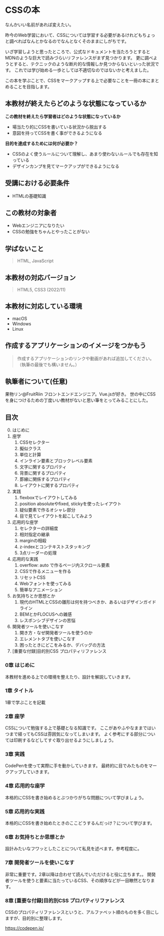 # CSSの本
なんかいい名前があれば変えたい。

昨今のWeb学習において、CSSについては学習する必要があるけれどもちょっと調べればなんとかなるのでなんとなくそのままにしがちです。

いざ学習しようと思ったところで、公式なドキュメントを当たろうとするとMDNのような巨大で読みづらいリファレンスがまず見つかります。
更に調べようとすると、テクニックのような断片的な情報しか見つからないといった状況です。
これでは学び始める一歩としては不適切なのではないかと考えました。

この本を学ぶことで、CSSをマークアップする上で必要なことを一冊の本にまとめることを目指します。


## 本教材が終えたらどのような状態になっているか
**この教材を終えたら学習者はどのような状態になっているか**

- 場当たり的にCSSを書いている状況から脱出する
- 意図を持ってCSSを書く事ができるようになる

**目的を達成するためには何が必要か？**

- CSSのよく使うルールについて理解し、あまり使わないルールでも存在を知っている
- デザインカンプを見てマークアップができるようになる


## 受講における必要条件
- HTMLの基礎知識

## この教材の対象者

- Webエンジニアになりたい
- CSSの勉強をちゃんとやったことがない


## 学ばないこと
> HTML, JavaScript

## 本教材の対応バージョン
> HTML5, CSS3 (2022/11)

## 本教材に対応している環境
- macOS
- Windows
- Linux


## 作成するアプリケーションのイメージをつかもう
> 作成するアプリケーションのリンクや動画があれば追加してください。（執筆の最後でも構いません。）


## 執筆者について(任意)
果物リン@FruitRiin
フロントエンドエンジニア。Vue.jsが好き。
世の中にCSSを身につけるための丁度いい教材がないと思い筆をとってみることにした。

## 目次
0. はじめに
1. 座学
    1. CSSセレクター
    2. 擬似クラス
    3. 単位と計算
    4. インライン要素とブロックレベル要素
    5. 文字に関するプロパティ
    6. 背景に関するプロパティ
    5. 罫線に関係するプロパティ
    8. レイアウトに関するプロパティ
2. 実践
    1. flexboxでレイアウトしてみる
    2. position absoluteやfixed, stickyを使ったレイアウト
    3. 疑似要素で作るオシャレ部分
    1. 目で見てレイアウトを起こしてみよう
3. 応用的な座学
    1. セレクターの詳細度
    2. 相対指定の継承
    3. marginの相殺
    4. z-indexとコンテキストスタッキング
    6. 3点リーダーの処理
5. 応用的な実践
    1. overflow: auto で作るページ内スクロール要素
    2. CSSで作るメニューを作る
    4. リセットCSS
    5. Webフォントを使ってみる
    6. 簡単なアニメーション
7. お気持ちとか思想とか
    1.  現代のHTMLとCSSの雛形は何を持つべきか、あるいはデザインガイドライン
    2. BEMとかFLOCUSへの雑感
    3. レスポンシブデザインの苦悩
7. 開発者ツールを使いこなす
    1. 開き方・なぜ開発者ツールを使うのか
    2. エレメントタブを使いこなす
    3. 困ったときにどこをみるか、デバッグの方法
8. [重要な付録]目的別CSS プロパティリファレンス

### 0章 はじめに
本教材を進める上での環境を整えたり、設計を解説していきます。

### 1章 タイトル
1章で学ぶことを記載

### 2章 座学
CSSについて勉強する上で基礎となる知識です。
ここがあやふやなままではいつまで経ってもCSSは雰囲気になってしまいます。
よく参考にする部分については印刷するなどしてすぐ取り出せるようにしましょう。

### 3章 実践
CodePenを使って実際に手を動かしていきます。
最終的に目でみたものをマークアップしていきます。

### 4章 応用的な座学
本格的にCSSを書き始めるとぶつかりがちな問題について学びましょう。

### 5章 応用的な実践
本格的にCSSを書き始めたときのここどうするんだっけ？について学びます。

### 6章 お気持ちとか思想とか
設計みたいなフワッとしたことについて私見を述べます。参考程度に。

### 7章 開発者ツールを使いこなす
非常に重要です。2章以降は合わせて読んでいただけると役に立ちます。。
開発者ツールを使うと要素に当たっているCSS、その順序などが一目瞭然となります。

### 8章 [重要な付録]目的別CSS プロパティリファレンス
CSSのプロパティリファレンスというと、アルファベット順のものを多く目にしますが、目的別に整理します。

https://codepen.io/